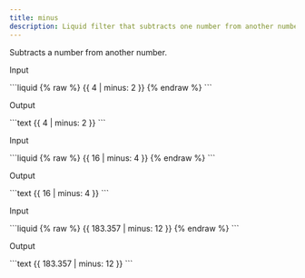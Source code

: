 ```yaml
---
title: minus
description: Liquid filter that subtracts one number from another number.
---
```


Subtracts a number from another number.

<p class="code-label">Input</p>
```liquid
{% raw %}
{{ 4 | minus: 2 }}
{% endraw %}
```

<p class="code-label">Output</p>
```text
{{ 4 | minus: 2 }}
```

<p class="code-label">Input</p>
```liquid
{% raw %}
{{ 16 | minus: 4 }}
{% endraw %}
```

<p class="code-label">Output</p>
```text
{{ 16 | minus: 4 }}
```

<p class="code-label">Input</p>
```liquid
{% raw %}
{{ 183.357 | minus: 12 }}
{% endraw %}
```

<p class="code-label">Output</p>
```text
{{ 183.357 | minus: 12 }}
```
